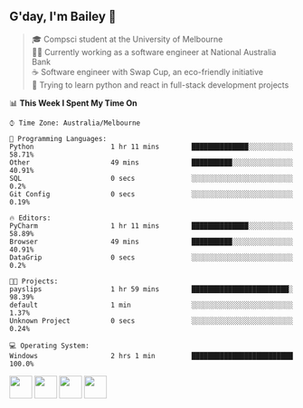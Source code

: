 ## G'day, I'm Bailey 👋

> 🎓 Compsci student at the University of Melbourne <br>
> 👨‍💻 Currently working as a software engineer at National Australia Bank <br>
> ☕️ Software engineer with Swap Cup, an eco-friendly initiative <br>
> 🌱 Trying to learn python and react in full-stack development projects

<!--START_SECTION:waka-->
📊 **This Week I Spent My Time On** 

```text
⌚︎ Time Zone: Australia/Melbourne

💬 Programming Languages: 
Python                   1 hr 11 mins        ██████████████░░░░░░░░░░░   58.71% 
Other                    49 mins             ██████████░░░░░░░░░░░░░░░   40.91% 
SQL                      0 secs              ░░░░░░░░░░░░░░░░░░░░░░░░░   0.2% 
Git Config               0 secs              ░░░░░░░░░░░░░░░░░░░░░░░░░   0.19%

🔥 Editors: 
PyCharm                  1 hr 11 mins        ██████████████░░░░░░░░░░░   58.89% 
Browser                  49 mins             ██████████░░░░░░░░░░░░░░░   40.91% 
DataGrip                 0 secs              ░░░░░░░░░░░░░░░░░░░░░░░░░   0.2%

🐱‍💻 Projects: 
payslips                 1 hr 59 mins        ████████████████████████░   98.39% 
default                  1 min               ░░░░░░░░░░░░░░░░░░░░░░░░░   1.37% 
Unknown Project          0 secs              ░░░░░░░░░░░░░░░░░░░░░░░░░   0.24%

💻 Operating System: 
Windows                  2 hrs 1 min         █████████████████████████   100.0%

```


<!--END_SECTION:waka-->

[<img height="40px" src="https://img.icons8.com/ios-filled/2x/linkedin.png">](https://linkedin.com/in/baileybutler1)
[<img height="40px" src="https://img.icons8.com/ios-filled/2x/github.png">](https://github.com/baely)
[<img height="40px" src="https://img.icons8.com/ios-filled/2x/salesforce.png">](https://trailblazer.me/id/baileybutler)
[<img height="40px" src="https://img.icons8.com/ios-filled/2x/instagram.png">](https://instagram.com/bae1y)
